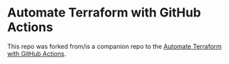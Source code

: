 # Automate Terraform with GitHub Actions


This repo was forked from/is a companion repo to the [Automate Terraform with GitHub Actions](https://learn.hashicorp.com/tutorials/terraform/github-actions?in=terraform/automation).
